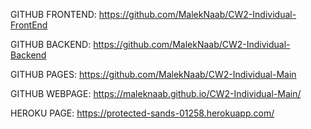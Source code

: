 GITHUB FRONTEND: https://github.com/MalekNaab/CW2-Individual-FrontEnd

GITHUB BACKEND: https://github.com/MalekNaab/CW2-Individual-Backend

GITHUB PAGES: https://github.com/MalekNaab/CW2-Individual-Main

GITHUB WEBPAGE: https://maleknaab.github.io/CW2-Individual-Main/

HEROKU PAGE: https://protected-sands-01258.herokuapp.com/
